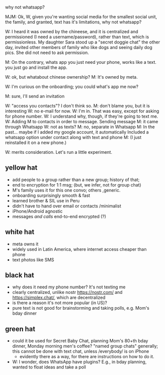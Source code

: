 why not whatsapp?

MJM: Ok, W, given you're wanting social media for the smallest social unit, the family, and granted, text has it's limitations, why not whatsapp?

W: I heard it was owned by the chineese, and it is centralized and permissioned (I need a username/password), rather than text, which is permissionless. My daughter Sara stood up a "secret doggie chat" the other day, invited other members of family who like dogs and seeing daily dog pics. She did not need to ask permission.

M: On the contrary, whats app you just need your phone, works like a text. you just go and install the app.


W: ok, but whatabout chinese ownership? 
M: It's owned by meta.

W: I'm curious on the onboarding; you could what's app me now?

M: sure, I'll send an invitation

W: "access you contacts"? I don't think so.
M: don't blame you, but it is interesting
W: no e-mail for now.
W: I'm in. That was easy, except for asking for phone number.
W: I understand why, though, if they're going to text me.
W: Adding M to contacts in order to message.  Sending message
M: it came through Whatsapp
W: not as texts?
M: no, separate in Whatsapp
M: In the past... maybe if I added my google account, it automatically
	Included a whatsapp option under contact along with text and phone
M: (I just reinstalled it on a new phone.)

W: merits consideration. Let's run a little experiment.



## yellow hat

- add people to a group rather than a new group; history of that;
- end to encryption for 1:1 msg; (but, we infer, not for group chat)
- M's family uses it for this one convo; others ,generic.
- onboarding surprisingly smooth & fast
- learned brother & SIL use in Peru
- didn't have to hand over email or contacts /minimalist
- iPhone/Android agnostic
- messages *and calls* end-to-end encrypted (?)

## white hat
- meta owns it
- widely used in Latin America, where internet access cheaper than phone
- text photos like SMS

## black hat
- why does it need my phone number? It's not texting me
- clearly centralized, unlike nostr https://nostr.com/ and  https://simplex.chat/, which are decentralized
- is there a reason it's not more popular (in US)?
- pure text is not good for brainstorming and taking polls, e.g. Mom's bday dinner


## green hat
- could it be used for Secret Baby Chat, planning Mom's 80+th bday dinner,
	Monday morning men's coffee?
	"named group chats" generally; 
		this cannot be done with text chat, unless /everybody/ is on iPhone
  - evidently there as a way, for there are instructions on how to do it.
- W: I wonder, does WhatsApp have plugins? E.g., in bday planning, wanted to float ideas and take a poll

